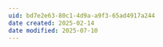 ```yaml
---
uid: bd7e2e63-80c1-4d9a-a9f3-65ad4917a244
date created: 2025-02-14
date modified: 2025-07-10
---
```

